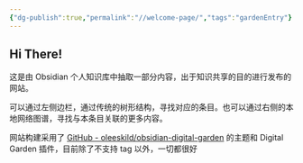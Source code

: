 ```yaml
---
{"dg-publish":true,"permalink":"//welcome-page/","tags":"gardenEntry"}
---
```



## Hi There!

这是由 Obsidian 个人知识库中抽取一部分内容，出于知识共享的目的进行发布的网站。

可以通过左侧边栏，通过传统的树形结构，寻找对应的条目。也可以通过右侧的本地网络图谱，寻找与本条目关联的更多内容。

网站构建采用了 [GitHub - oleeskild/obsidian-digital-garden](https://github.com/oleeskild/Obsidian-Digital-Garden) 的主题和 Digital Garden 插件，目前除了不支持 tag 以外，一切都很好